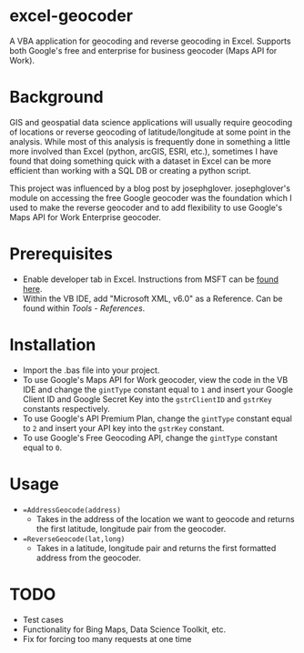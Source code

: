 # excel-geocoder
A VBA application for geocoding and reverse geocoding in Excel. Supports both Google's free and enterprise for business geocoder (Maps API for Work).


# Background
GIS and geospatial data science applications will usually require geocoding of locations or reverse geocoding of latitude/longitude at some point in the analysis. While most of this analysis is frequently done in something a little more involved than Excel (python, arcGIS, ESRI, etc.), sometimes I have found that doing something quick with a dataset in Excel can be more efficient than working with a SQL DB or creating a python script.

This project was influenced by a blog post by josephglover. josephglover's module on accessing the free Google geocoder was the foundation which I used to make the reverse geocoder and to add flexibility to use Google's Maps API for Work Enterprise geocoder.


# Prerequisites
* Enable developer tab in Excel. Instructions from MSFT can be [found here](https://msdn.microsoft.com/en-us/library/bb608625.aspx).
* Within the VB IDE, add "Microsoft XML, v6.0" as a Reference. Can be found within *Tools* - *References*.


# Installation
* Import the .bas file into your project.
* To use Google's Maps API for Work geocoder, view the code in the VB IDE and change the `gintType` constant equal to `1` and insert your Google Client ID and Google Secret Key into the `gstrClientID` and `gstrKey` constants respectively.
* To use Google's API Premium Plan, change the `gintType` constant equal to `2` and insert your API key into the `gstrKey` constant.
* To use Google's Free Geocoding API, change the `gintType` constant equal to `0`.


# Usage
* `=AddressGeocode(address)`
	* Takes in the address of the location we want to geocode and returns the first latitude, longitude pair from the geocoder.
* `=ReverseGeocode(lat,long)`
	* Takes in a latitude, longitude pair and returns the first formatted address from the geocoder.


# TODO
* Test cases
* Functionality for Bing Maps, Data Science Toolkit, etc.
* Fix for forcing too many requests at one time
